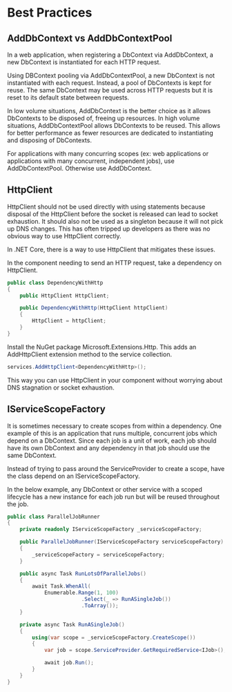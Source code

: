 # Best Practices

## AddDbContext vs AddDbContextPool

In a web application, when registering a DbContext via AddDbContext, a new DbContext is instantiated for each HTTP request.

Using DBContext pooling via AddDbContextPool, a new DbContext is not instantiated with each request. Instead, a pool of DbContexts is kept for reuse. The same DbContext may be used across HTTP requests but it is reset to its default state between requests.

In low volume situations, AddDbContext is the better choice as it allows DbContexts to be disposed of, freeing up resources. In high volume situations, AddDbContextPool allows DbContexts to be reused. This allows for better performance as fewer resources are dedicated to instantiating and disposing of DbContexts.

For applications with many concurring scopes (ex: web applications or applications with many concurrent, independent jobs), use AddDbContextPool. Otherwise use AddDbContext.

## HttpClient

HttpClient should not be used directly with using statements because disposal of the HttpClient before the socket is released can lead to socket exhaustion. It should also not be used as a singleton because it will not pick up DNS changes. This has often tripped up developers as there was no obvious way to use HttpClient correctly.

In .NET Core, there is a way to use HttpClient that mitigates these issues.

In the component needing to send an HTTP request, take a dependency on HttpClient.

```cs
public class DependencyWithHttp
{
    public HttpClient HttpClient;

    public DependencyWithHttp(HttpClient httpClient)
    {
        HttpClient = httpClient;
    }
}
```

Install the NuGet package Microsoft.Extensions.Http. This adds an AddHttpClient extension method to the service collection.

```cs
services.AddHttpClient<DependencyWithHttp>();
```

This way you can use HttpClient in your component without worrying about DNS stagnation or socket exhaustion.

## IServiceScopeFactory

It is sometimes necessary to create scopes from within a dependency. One example of this is an application that runs multiple, concurrent jobs which depend on a DbContext. Since each job is a unit of work, each job should have its own DbContext and any dependency in that job should use the same DbContext.

Instead of trying to pass around the ServiceProvider to create a scope, have the class depend on an IServiceScopeFactory.

In the below example, any DbContext or other service with a scoped lifecycle has a new instance for each job run but will be reused throughout the job.

```cs
public class ParallelJobRunner
{
    private readonly IServiceScopeFactory _serviceScopeFactory;

    public ParallelJobRunner(IServiceScopeFactory serviceScopeFactory)
    {
        _serviceScopeFactory = serviceScopeFactory;
    }

    public async Task RunLotsOfParallelJobs()
    {
        await Task.WhenAll(
            Enumerable.Range(1, 100)
                        .Select(_ => RunASingleJob())
                        .ToArray());
    }

    private async Task RunASingleJob()
    {
        using(var scope = _serviceScopeFactory.CreateScope())
        {
            var job = scope.ServiceProvider.GetRequiredService<IJob>();

            await job.Run();
        }
    }
}
```
